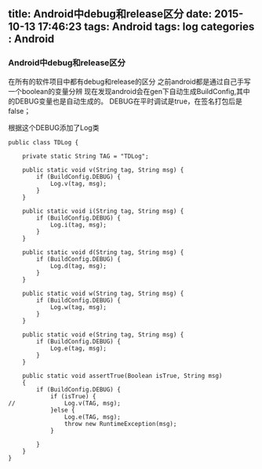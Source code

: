 title: Android中debug和release区分
date: 2015-10-13 17:46:23
tags: Android
tags: log
categories : Android
---

### Android中debug和release区分

在所有的软件项目中都有debug和release的区分
之前android都是通过自己手写一个boolean的变量分辨
现在发现android会在gen下自动生成BuildConfig,其中的DEBUG变量也是自动生成的。
DEBUG在平时调试是true，在签名打包后是false；


根据这个DEBUG添加了Log类

	public class TDLog {
		
		private static String TAG = "TDLog";
		
		public static void v(String tag, String msg) {
			if (BuildConfig.DEBUG) {
				Log.v(tag, msg);
			}
		}
		
		public static void i(String tag, String msg) {
			if (BuildConfig.DEBUG) {
				Log.i(tag, msg);
			}
		}
		
		public static void d(String tag, String msg) {
			if (BuildConfig.DEBUG) {
				Log.d(tag, msg);
			}
		}
		
		public static void w(String tag, String msg) {
			if (BuildConfig.DEBUG) {
				Log.w(tag, msg);
			}
		}
		
		public static void e(String tag, String msg) {
			if (BuildConfig.DEBUG) {
				Log.e(tag, msg);
			}
		}
		
		public static void assertTrue(Boolean isTrue, String msg)
		{
			if (BuildConfig.DEBUG) {
				if (isTrue) {
	//				Log.v(TAG, msg);
				}else {
					Log.e(TAG, msg);
					throw new RuntimeException(msg);
				}
				
			}
		}
	}